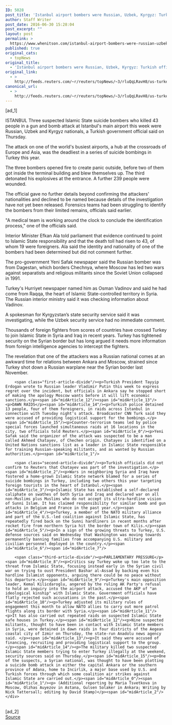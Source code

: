 ```yaml
---
ID: 5028
post_title: 'Istanbul airport bombers were Russian, Uzbek, Kyrgyz: Turkish official'
author: Staff Writer
post_date: 2016-06-30 15:28:04
post_excerpt: ""
layout: post
permalink: >
  https://www.whenitson.com/istanbul-airport-bombers-were-russian-uzbek-kyrgyz-turkish-official/
published: true
original_cats:
  - topNews
original_title:
  - 'Istanbul airport bombers were Russian, Uzbek, Kyrgyz: Turkish official'
original_link:
  - >
    http://feeds.reuters.com/~r/reuters/topNews/~3/rluQqLRavH8/us-turkey-blast-raids-idUSKCN0ZG0RM
canonical_url:
  - >
    http://feeds.reuters.com/~r/reuters/topNews/~3/rluQqLRavH8/us-turkey-blast-raids-idUSKCN0ZG0RM
---
```

 [ad_1]
<br><div id="articleText">
<span id="midArticle_start"/>

<span id="midArticle_0"/><span class="focusParagraph" readability="6"><p><span class="articleLocation">ISTANBUL</span> Three suspected Islamic State suicide bombers who killed 43 people in a gun and bomb attack at Istanbul's main airport this week were Russian, Uzbek and Kyrgyz nationals, a Turkish government official said on Thursday.</p></span><span id="midArticle_1"/><p>The attack on one of the world's busiest airports, a hub at the crossroads of Europe and Asia, was the deadliest in a series of suicide bombings in Turkey this year.</p><span id="midArticle_2"/><p>The three bombers opened fire to create panic outside, before two of them got inside the terminal building and blew themselves up. The third detonated his explosives at the entrance. A further 239 people were wounded.</p><span id="midArticle_3"/><p>The official gave no further details beyond confirming the attackers' nationalities and declined to be named because details of the investigation have not yet been released. Forensics teams had been struggling to identify the bombers from their limited remains, officials said earlier.</p><span id="midArticle_4"/><p>"A medical team is working around the clock to conclude the identification process," one of the officials said.</p><span id="midArticle_5"/><p>Interior Minister Efkan Ala told parliament that evidence continued to point to Islamic State responsibility and that the death toll had risen to 43, of whom 19 were foreigners. Ala said the identity and nationality of one of the bombers had been determined but did not comment further.</p><span id="midArticle_6"/><p>The pro-government Yeni Safak newspaper said the Russian bomber was from Dagestan, which borders Chechnya, where Moscow has led two wars against separatists and religious militants since the Soviet Union collapsed in 1991.</p><span id="midArticle_7"/><p>Turkey's Hurriyet newspaper named him as Osman Vadinov and said he had come from Raqqa, the heart of Islamic State-controlled territory in Syria. The Russian interior ministry said it was checking information about Vadinov.</p><span id="midArticle_8"/><p>A spokesman for Kyrgyzstan’s state security service said it was investigating, while the Uzbek security service had no immediate comment.</p><span id="midArticle_9"/><p>Thousands of foreign fighters from scores of countries have crossed Turkey to join Islamic State in Syria and Iraq in recent years. Turkey has tightened security on the Syrian border but has long argued it needs more information from foreign intelligence agencies to intercept the fighters.</p><span id="midArticle_10"/><p>The revelation that one of the attackers was a Russian national comes at an awkward time for relations between Ankara and Moscow, strained since Turkey shot down a Russian warplane near the Syrian border last November.</p><span id="midArticle_11"/>
        
        <span class="first-article-divide"/><p>Turkish President Tayyip Erdogan wrote to Russian leader Vladimir Putin this week to express regret over the incident, but officials in Ankara say he stopped short of making the apology Moscow wants before it will lift economic sanctions.</p><span id="midArticle_12"/><span id="midArticle_13"/><p>DAWN RAIDS</p><span id="midArticle_14"/><p>Turkish police detained 13 people, four of them foreigners, in raids across Istanbul in connection with Tuesday night's attack. Broadcaster CNN Turk said they were accused of providing logistical support for the bombings.</p><span id="midArticle_15"/><p>Counter-terrorism teams led by police special forces launched simultaneous raids at 16 locations in the city, two officials told Reuters.</p><span id="midArticle_0"/><p>Yeni Safak said the organizer of the attack was suspected to be a man called Akhmed Chatayev, of Chechen origin. Chatayev is identified on a United Nations sanctions list as a leader in Islamic State responsible for training Russian-speaking militants, and as wanted by Russian authorities.</p><span id="midArticle_1"/>
        
        <span class="second-article-divide"/><p>Turkish officials did not confirm to Reuters that Chatayev was part of the investigation.</p><span id="midArticle_2"/><p>Wars in neighboring Syria and Iraq have fostered a home-grown Islamic State network blamed for a series of suicide bombings in Turkey, including two others this year targeting foreign tourists in the heart of Istanbul.</p><span id="midArticle_3"/><p>Islamic State has established a self-declared caliphate on swathes of both Syria and Iraq and declared war on all non-Muslims plus Muslims who do not accept its ultra-hardline vision of Sunni Islam. It has claimed responsibility for similar bomb and gun attacks in Belgium and France in the past year.</p><span id="midArticle_4"/><p>Turkey, a member of the NATO military alliance and part of the U.S.-led coalition against Islamic State, has repeatedly fired back on the Sunni hardliners in recent months after rocket fire from northern Syria hit the border town of Kilis.</p><span id="midArticle_5"/><p>In a sign of the growing threats to Turkey, U.S. defense sources said on Wednesday that Washington was moving towards permanently banning families from accompanying U.S. military and civilian personnel deployed in the country.</p><span id="midArticle_6"/><span id="midArticle_7"/>
        
        <span class="third-article-divide"/><p>PARLIAMENTARY PRESSURE</p><span id="midArticle_8"/><p>Critics say Turkey woke up too late to the threat from Islamic State, focusing instead early in the Syrian civil war on trying to oust President Bashar al-Assad by backing even his hardline Islamist opponents, arguing there could be no peace without his departure.</p><span id="midArticle_9"/><p>Turkey's main opposition leader, Kemal Kilicdaroglu, angered by the ruling AK Party's refusal to hold an inquiry into the airport attack, accused the AKP of "an ideological kinship" with Islamic State. Government officials have flatly rejected such accusations in the past.</p><span id="midArticle_10"/><p>Turkey adjusted its military rules of engagement this month to allow NATO allies to carry out more patrol flights along its border with Syria.</p><span id="midArticle_11"/><p>It has also carried out repeated raids on suspected Islamic State safe houses in Turkey.</p><span id="midArticle_12"/><p>Nine suspected militants, thought to have been in contact with Islamic State members in Syria, were detained in dawn raids in four districts of the Aegean coastal city of Izmir on Thursday, the state-run Anadolu news agency said. </p><span id="midArticle_13"/><p>It said they were accused of financing, recruiting and providing logistical support to the group.</p><span id="midArticle_14"/><p>The military killed two suspected Islamic State members trying to enter Turkey illegally at the weekend, security sources said on Thursday.</p><span id="midArticle_15"/><p>One of the suspects, a Syrian national, was thought to have been plotting a suicide bomb attack in either the capital Ankara or the southern province of Adana, home to Incirlik, a major base used by U.S. and Turkish forces through which some coalition air strikes against Islamic State are carried out.</p><span id="midArticle_0"/><span id="midArticle_1"/><p> (Additional reporting by Maria Tsvetkova in Moscow, Olzhas Auyezov in Astana, Gulsen Solaker in Ankara; Writing by Nick Tattersall; editing by David Stamp)</p><span id="midArticle_2"/></div>
<br>[ad_2]
<br><a href="http://feeds.reuters.com/~r/reuters/topNews/~3/rluQqLRavH8/us-turkey-blast-raids-idUSKCN0ZG0RM">Source </a>